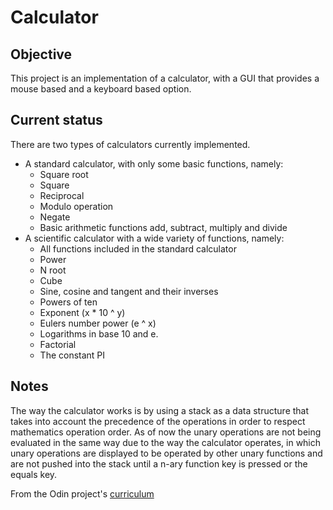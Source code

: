 Calculator
==========

Objective
----------
This project is an implementation of a calculator, with a GUI that provides a mouse based and a keyboard based option.

Current status
--------------

There are two types of calculators currently implemented.
* A standard calculator, with only some basic functions, namely:
  * Square root
  * Square
  * Reciprocal
  * Modulo operation
  * Negate
  * Basic arithmetic functions add, subtract, multiply and divide
* A scientific calculator with a wide variety of functions, namely:
  * All functions included in the standard calculator
  * Power
  * N root
  * Cube
  * Sine, cosine and tangent and their inverses
  * Powers of ten
  * Exponent (x * 10 ^ y)
  * Eulers number power (e ^ x)
  * Logarithms in base 10 and e.
  * Factorial
  * The constant PI

Notes
-----
The way the calculator works is by using a stack as a data structure that takes into account the precedence of the operations in order to respect mathematics operation order.
As of now the unary operations are not being evaluated in the same way due to the way the calculator operates, in which unary operations are displayed to be operated by other unary functions and are not pushed into the stack until a n-ary function key is pressed or the equals key.


From the Odin project's [curriculum](https://www.theodinproject.com/courses/web-development-101/lessons/calculator?ref=lnav "The Odin Project")